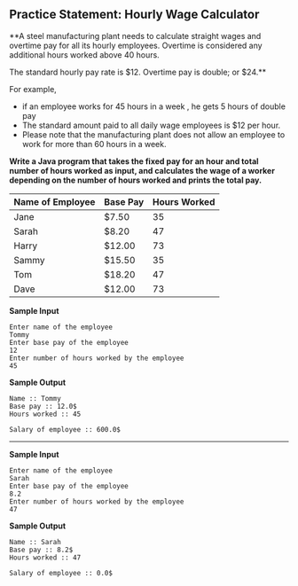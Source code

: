 ## Practice Statement: Hourly Wage Calculator

**A steel manufacturing plant needs to calculate straight wages and overtime pay for all its hourly employees. Overtime is considered any additional hours worked above 40 hours. ​

The standard hourly pay rate is $12. Overtime pay is double; or $24.**

For example, 
- if an employee works for 45 hours in a week , he gets 5 hours of double pay
- The standard amount paid to all daily wage employees is $12 per hour.
- Please note that the manufacturing plant does not allow an employee to work for more than 60 hours in a week.

**Write a Java program that takes the fixed pay for an hour and total number of hours worked as input, and calculates the wage of a worker depending on the number of hours worked and prints the total pay.**


|Name of Employee |  Base Pay | Hours Worked|
|------|-----|-----|
|Jane| $7.50 |35|
|Sarah|$8.20 | 47|
|Harry | $12.00 |73|
|Sammy  |$15.50 |35|
|Tom   |$18.20|47|
|Dave  | $12.00|73|

**Sample Input**

	Enter name of the employee
	Tommy
	Enter base pay of the employee
	12
	Enter number of hours worked by the employee
	45

**Sample Output**

	Name :: Tommy
	Base pay :: 12.0$
	Hours worked :: 45

	Salary of employee :: 600.0$
--------------------------------------------------------

**Sample Input**

	Enter name of the employee
	Sarah
	Enter base pay of the employee
	8.2
	Enter number of hours worked by the employee
	47

**Sample Output**

	Name :: Sarah
	Base pay :: 8.2$
	Hours worked :: 47

	Salary of employee :: 0.0$



